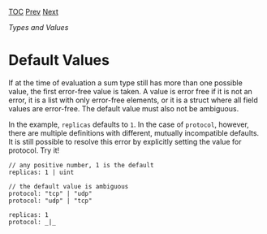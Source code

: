 [TOC](Readme.md) [Prev](disjunctions.md) [Next](disjstruct.md)

_Types and Values_

# Default Values

If at the time of evaluation a sum type still has more than one possible
value, the first error-free value is taken.
A value is error free if it is not an error, it is a list with only error-free
elements, or it is a struct where all field values are error-free.
The default value must also not be ambiguous.

In the example, `replicas` defaults to `1`.
In the case of `protocol`, however, there are multiple definitions with
different, mutually incompatible defaults.
It is still possible to resolve this error by explicitly setting the value
for protocol.
Try it!
<!-- CUE editor -->
```
// any positive number, 1 is the default
replicas: 1 | uint  

// the default value is ambiguous
protocol: "tcp" | "udp"
protocol: "udp" | "tcp"
```

<!-- result -->
```
replicas: 1
protocol: _|_
```
